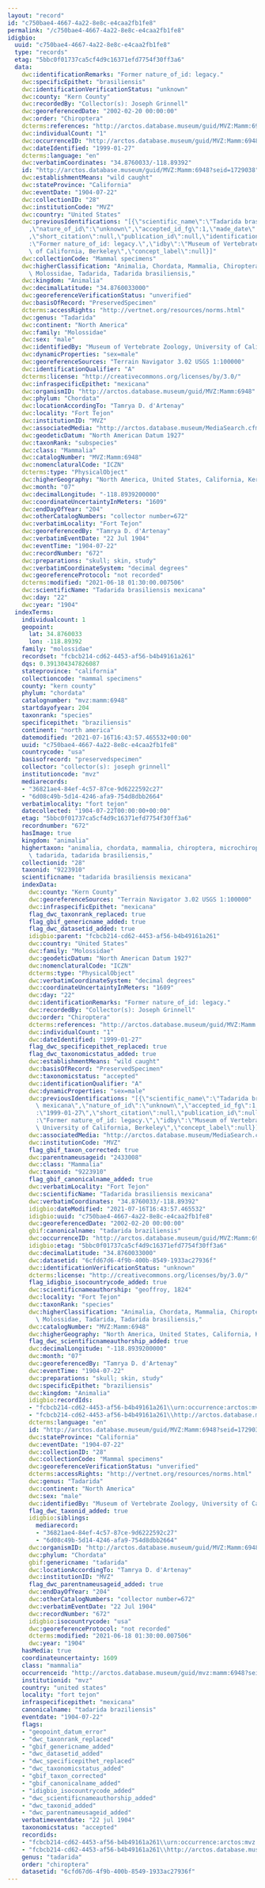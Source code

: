 ```yaml
---
layout: "record"
id: "c750bae4-4667-4a22-8e8c-e4caa2fb1fe8"
permalink: "/c750bae4-4667-4a22-8e8c-e4caa2fb1fe8"
idigbio:
  uuid: "c750bae4-4667-4a22-8e8c-e4caa2fb1fe8"
  type: "records"
  etag: "5bbc0f01737ca5cf4d9c16371efd7754f30ff3a6"
  data:
    dwc:identificationRemarks: "Former nature_of_id: legacy."
    dwc:specificEpithet: "brasiliensis"
    dwc:identificationVerificationStatus: "unknown"
    dwc:county: "Kern County"
    dwc:recordedBy: "Collector(s): Joseph Grinnell"
    dwc:georeferencedDate: "2002-02-20 00:00:00"
    dwc:order: "Chiroptera"
    dcterms:references: "http://arctos.database.museum/guid/MVZ:Mamm:6948"
    dwc:individualCount: "1"
    dwc:occurrenceID: "http://arctos.database.museum/guid/MVZ:Mamm:6948?seid=1729038"
    dwc:dateIdentified: "1999-01-27"
    dcterms:language: "en"
    dwc:verbatimCoordinates: "34.8760033/-118.89392"
    id: "http://arctos.database.museum/guid/MVZ:Mamm:6948?seid=1729038"
    dwc:establishmentMeans: "wild caught"
    dwc:stateProvince: "California"
    dwc:eventDate: "1904-07-22"
    dwc:collectionID: "28"
    dwc:institutionCode: "MVZ"
    dwc:country: "United States"
    dwc:previousIdentifications: "[{\"scientific_name\":\"Tadarida brasiliensis mexicana\"\
      ,\"nature_of_id\":\"unknown\",\"accepted_id_fg\":1,\"made_date\":\"1999-01-27\"\
      ,\"short_citation\":null,\"publication_id\":null,\"identification_remarks\"\
      :\"Former nature_of_id: legacy.\",\"idby\":\"Museum of Vertebrate Zoology, University\
      \ of California, Berkeley\",\"concept_label\":null}]"
    dwc:collectionCode: "Mammal specimens"
    dwc:higherClassification: "Animalia, Chordata, Mammalia, Chiroptera, Microchiroptera,\
      \ Molossidae, Tadarida, Tadarida brasiliensis,"
    dwc:kingdom: "Animalia"
    dwc:decimalLatitude: "34.8760033000"
    dwc:georeferenceVerificationStatus: "unverified"
    dwc:basisOfRecord: "PreservedSpecimen"
    dcterms:accessRights: "http://vertnet.org/resources/norms.html"
    dwc:genus: "Tadarida"
    dwc:continent: "North America"
    dwc:family: "Molossidae"
    dwc:sex: "male"
    dwc:identifiedBy: "Museum of Vertebrate Zoology, University of California, Berkeley"
    dwc:dynamicProperties: "sex=male"
    dwc:georeferenceSources: "Terrain Navigator 3.02 USGS 1:100000"
    dwc:identificationQualifier: "A"
    dcterms:license: "http://creativecommons.org/licenses/by/3.0/"
    dwc:infraspecificEpithet: "mexicana"
    dwc:organismID: "http://arctos.database.museum/guid/MVZ:Mamm:6948"
    dwc:phylum: "Chordata"
    dwc:locationAccordingTo: "Tamrya D. d'Artenay"
    dwc:locality: "Fort Tejon"
    dwc:institutionID: "MVZ"
    dwc:associatedMedia: "http://arctos.database.museum/MediaSearch.cfm?collection_object_id=10000419"
    dwc:geodeticDatum: "North American Datum 1927"
    dwc:taxonRank: "subspecies"
    dwc:class: "Mammalia"
    dwc:catalogNumber: "MVZ:Mamm:6948"
    dwc:nomenclaturalCode: "ICZN"
    dcterms:type: "PhysicalObject"
    dwc:higherGeography: "North America, United States, California, Kern County"
    dwc:month: "07"
    dwc:decimalLongitude: "-118.8939200000"
    dwc:coordinateUncertaintyInMeters: "1609"
    dwc:endDayOfYear: "204"
    dwc:otherCatalogNumbers: "collector number=672"
    dwc:verbatimLocality: "Fort Tejon"
    dwc:georeferencedBy: "Tamrya D. d'Artenay"
    dwc:verbatimEventDate: "22 Jul 1904"
    dwc:eventTime: "1904-07-22"
    dwc:recordNumber: "672"
    dwc:preparations: "skull; skin, study"
    dwc:verbatimCoordinateSystem: "decimal degrees"
    dwc:georeferenceProtocol: "not recorded"
    dcterms:modified: "2021-06-18 01:30:00.007506"
    dwc:scientificName: "Tadarida brasiliensis mexicana"
    dwc:day: "22"
    dwc:year: "1904"
  indexTerms:
    individualcount: 1
    geopoint:
      lat: 34.8760033
      lon: -118.89392
    family: "molossidae"
    recordset: "fcbcb214-cd62-4453-af56-b4b49161a261"
    dqs: 0.391304347826087
    stateprovince: "california"
    collectioncode: "mammal specimens"
    county: "kern county"
    phylum: "chordata"
    catalognumber: "mvz:mamm:6948"
    startdayofyear: 204
    taxonrank: "species"
    specificepithet: "braziliensis"
    continent: "north america"
    datemodified: "2021-07-16T16:43:57.465532+00:00"
    uuid: "c750bae4-4667-4a22-8e8c-e4caa2fb1fe8"
    countrycode: "usa"
    basisofrecord: "preservedspecimen"
    collector: "collector(s): joseph grinnell"
    institutioncode: "mvz"
    mediarecords:
    - "36821ae4-84ef-4c57-87ce-9d6222592c27"
    - "6d08c49b-5d14-4246-afa9-754d8dbb2664"
    verbatimlocality: "fort tejon"
    datecollected: "1904-07-22T00:00:00+00:00"
    etag: "5bbc0f01737ca5cf4d9c16371efd7754f30ff3a6"
    recordnumber: "672"
    hasImage: true
    kingdom: "animalia"
    highertaxon: "animalia, chordata, mammalia, chiroptera, microchiroptera, molossidae,\
      \ tadarida, tadarida brasiliensis,"
    collectionid: "28"
    taxonid: "9223910"
    scientificname: "tadarida brasiliensis mexicana"
    indexData:
      dwc:county: "Kern County"
      dwc:georeferenceSources: "Terrain Navigator 3.02 USGS 1:100000"
      dwc:infraspecificEpithet: "mexicana"
      flag_dwc_taxonrank_replaced: true
      flag_gbif_genericname_added: true
      flag_dwc_datasetid_added: true
      idigbio:parent: "fcbcb214-cd62-4453-af56-b4b49161a261"
      dwc:country: "United States"
      dwc:family: "Molossidae"
      dwc:geodeticDatum: "North American Datum 1927"
      dwc:nomenclaturalCode: "ICZN"
      dcterms:type: "PhysicalObject"
      dwc:verbatimCoordinateSystem: "decimal degrees"
      dwc:coordinateUncertaintyInMeters: "1609"
      dwc:day: "22"
      dwc:identificationRemarks: "Former nature_of_id: legacy."
      dwc:recordedBy: "Collector(s): Joseph Grinnell"
      dwc:order: "Chiroptera"
      dcterms:references: "http://arctos.database.museum/guid/MVZ:Mamm:6948"
      dwc:individualCount: "1"
      dwc:dateIdentified: "1999-01-27"
      flag_dwc_specificepithet_replaced: true
      flag_dwc_taxonomicstatus_added: true
      dwc:establishmentMeans: "wild caught"
      dwc:basisOfRecord: "PreservedSpecimen"
      dwc:taxonomicstatus: "accepted"
      dwc:identificationQualifier: "A"
      dwc:dynamicProperties: "sex=male"
      dwc:previousIdentifications: "[{\"scientific_name\":\"Tadarida brasiliensis\
        \ mexicana\",\"nature_of_id\":\"unknown\",\"accepted_id_fg\":1,\"made_date\"\
        :\"1999-01-27\",\"short_citation\":null,\"publication_id\":null,\"identification_remarks\"\
        :\"Former nature_of_id: legacy.\",\"idby\":\"Museum of Vertebrate Zoology,\
        \ University of California, Berkeley\",\"concept_label\":null}]"
      dwc:associatedMedia: "http://arctos.database.museum/MediaSearch.cfm?collection_object_id=10000419"
      dwc:institutionCode: "MVZ"
      flag_gbif_taxon_corrected: true
      dwc:parentnameusageid: "2433008"
      dwc:class: "Mammalia"
      dwc:taxonid: "9223910"
      flag_gbif_canonicalname_added: true
      dwc:verbatimLocality: "Fort Tejon"
      dwc:scientificName: "Tadarida brasiliensis mexicana"
      dwc:verbatimCoordinates: "34.8760033/-118.89392"
      idigbio:dateModified: "2021-07-16T16:43:57.465532"
      idigbio:uuid: "c750bae4-4667-4a22-8e8c-e4caa2fb1fe8"
      dwc:georeferencedDate: "2002-02-20 00:00:00"
      gbif:canonicalname: "tadarida braziliensis"
      dwc:occurrenceID: "http://arctos.database.museum/guid/MVZ:Mamm:6948?seid=1729038"
      idigbio:etag: "5bbc0f01737ca5cf4d9c16371efd7754f30ff3a6"
      dwc:decimalLatitude: "34.8760033000"
      dwc:datasetid: "6cfd67d6-4f9b-400b-8549-1933ac27936f"
      dwc:identificationVerificationStatus: "unknown"
      dcterms:license: "http://creativecommons.org/licenses/by/3.0/"
      flag_idigbio_isocountrycode_added: true
      dwc:scientificnameauthorship: "geoffroy, 1824"
      dwc:locality: "Fort Tejon"
      dwc:taxonRank: "species"
      dwc:higherClassification: "Animalia, Chordata, Mammalia, Chiroptera, Microchiroptera,\
        \ Molossidae, Tadarida, Tadarida brasiliensis,"
      dwc:catalogNumber: "MVZ:Mamm:6948"
      dwc:higherGeography: "North America, United States, California, Kern County"
      flag_dwc_scientificnameauthorship_added: true
      dwc:decimalLongitude: "-118.8939200000"
      dwc:month: "07"
      dwc:georeferencedBy: "Tamrya D. d'Artenay"
      dwc:eventTime: "1904-07-22"
      dwc:preparations: "skull; skin, study"
      dwc:specificEpithet: "braziliensis"
      dwc:kingdom: "Animalia"
      idigbio:recordIds:
      - "fcbcb214-cd62-4453-af56-b4b49161a261\\urn:occurrence:arctos:mvz:mamm:6948:1729038"
      - "fcbcb214-cd62-4453-af56-b4b49161a261\\http://arctos.database.museum/guid/mvz:mamm:6948?seid=1729038"
      dcterms:language: "en"
      id: "http://arctos.database.museum/guid/MVZ:Mamm:6948?seid=1729038"
      dwc:stateProvince: "California"
      dwc:eventDate: "1904-07-22"
      dwc:collectionID: "28"
      dwc:collectionCode: "Mammal specimens"
      dwc:georeferenceVerificationStatus: "unverified"
      dcterms:accessRights: "http://vertnet.org/resources/norms.html"
      dwc:genus: "Tadarida"
      dwc:continent: "North America"
      dwc:sex: "male"
      dwc:identifiedBy: "Museum of Vertebrate Zoology, University of California, Berkeley"
      flag_dwc_taxonid_added: true
      idigbio:siblings:
        mediarecord:
        - "36821ae4-84ef-4c57-87ce-9d6222592c27"
        - "6d08c49b-5d14-4246-afa9-754d8dbb2664"
      dwc:organismID: "http://arctos.database.museum/guid/MVZ:Mamm:6948"
      dwc:phylum: "Chordata"
      gbif:genericname: "tadarida"
      dwc:locationAccordingTo: "Tamrya D. d'Artenay"
      dwc:institutionID: "MVZ"
      flag_dwc_parentnameusageid_added: true
      dwc:endDayOfYear: "204"
      dwc:otherCatalogNumbers: "collector number=672"
      dwc:verbatimEventDate: "22 Jul 1904"
      dwc:recordNumber: "672"
      idigbio:isocountrycode: "usa"
      dwc:georeferenceProtocol: "not recorded"
      dcterms:modified: "2021-06-18 01:30:00.007506"
      dwc:year: "1904"
    hasMedia: true
    coordinateuncertainty: 1609
    class: "mammalia"
    occurrenceid: "http://arctos.database.museum/guid/mvz:mamm:6948?seid=1729038"
    institutionid: "mvz"
    country: "united states"
    locality: "fort tejon"
    infraspecificepithet: "mexicana"
    canonicalname: "tadarida braziliensis"
    eventdate: "1904-07-22"
    flags:
    - "geopoint_datum_error"
    - "dwc_taxonrank_replaced"
    - "gbif_genericname_added"
    - "dwc_datasetid_added"
    - "dwc_specificepithet_replaced"
    - "dwc_taxonomicstatus_added"
    - "gbif_taxon_corrected"
    - "gbif_canonicalname_added"
    - "idigbio_isocountrycode_added"
    - "dwc_scientificnameauthorship_added"
    - "dwc_taxonid_added"
    - "dwc_parentnameusageid_added"
    verbatimeventdate: "22 jul 1904"
    taxonomicstatus: "accepted"
    recordids:
    - "fcbcb214-cd62-4453-af56-b4b49161a261\\urn:occurrence:arctos:mvz:mamm:6948:1729038"
    - "fcbcb214-cd62-4453-af56-b4b49161a261\\http://arctos.database.museum/guid/mvz:mamm:6948?seid=1729038"
    genus: "tadarida"
    order: "chiroptera"
    datasetid: "6cfd67d6-4f9b-400b-8549-1933ac27936f"
---
```

